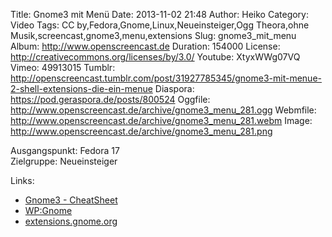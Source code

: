 Title: Gnome3 mit Menü
Date: 2013-11-02 21:48
Author: Heiko
Category: Video
Tags: CC by,Fedora,Gnome,Linux,Neueinsteiger,Ogg Theora,ohne Musik,screencast,gnome3,menu,extensions
Slug: gnome3_mit_menu
Album: http://www.openscreencast.de
Duration: 154000
License: http://creativecommons.org/licenses/by/3.0/
Youtube: XtyxWWg07VQ
Vimeo: 49913015
Tumblr: http://openscreencast.tumblr.com/post/31927785345/gnome3-mit-menue-2-shell-extensions-die-ein-menue
Diaspora: https://pod.geraspora.de/posts/800524
Oggfile: http://www.openscreencast.de/archive/gnome3_menu_281.ogg
Webmfile: http://www.openscreencast.de/archive/gnome3_menu_281.webm
Image: http://www.openscreencast.de/archive/gnome3_menu_281.png

Ausgangspunkt: Fedora 17  
Zielgruppe: Neueinsteiger  

Links:

  * [Gnome3 - CheatSheet](http://live.gnome.org/GnomeShell/CheatSheet "Link zu gnome.org" )
  * [WP:Gnome](http://de.wikipedia.org/wiki/Gnome "Link zu Wikipedia Gnome" )
  * [extensions.gnome.org](http://extensions.gnome.org "Link zu extensions von gnome3" )

